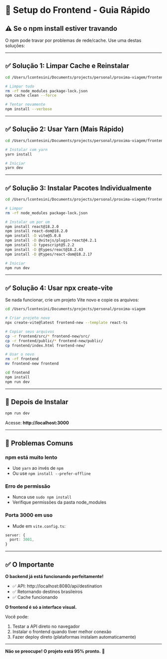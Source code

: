 # 🎨 Setup do Frontend - Guia Rápido

## ⚠️ Se o npm install estiver travando

O npm pode travar por problemas de rede/cache. Use uma destas soluções:

---

## ✅ Solução 1: Limpar Cache e Reinstalar

```bash
cd /Users/lcontesini/Documents/projects/personal/proxima-viagem/frontend

# Limpar tudo
rm -rf node_modules package-lock.json
npm cache clean --force

# Tentar novamente
npm install --verbose
```

---

## ✅ Solução 2: Usar Yarn (Mais Rápido)

```bash
cd /Users/lcontesini/Documents/projects/personal/proxima-viagem/frontend

# Instalar com yarn
yarn install

# Iniciar
yarn dev
```

---

## ✅ Solução 3: Instalar Pacotes Individualmente

```bash
cd /Users/lcontesini/Documents/projects/personal/proxima-viagem/frontend

# Limpar
rm -rf node_modules package-lock.json

# Instalar um por um
npm install react@18.2.0
npm install react-dom@18.2.0
npm install -D vite@5.0.8
npm install -D @vitejs/plugin-react@4.2.1
npm install -D typescript@5.2.2
npm install -D @types/react@18.2.43
npm install -D @types/react-dom@18.2.17

# Iniciar
npm run dev
```

---

## ✅ Solução 4: Usar npx create-vite

Se nada funcionar, crie um projeto Vite novo e copie os arquivos:

```bash
cd /Users/lcontesini/Documents/projects/personal/proxima-viagem

# Criar projeto novo
npx create-vite@latest frontend-new --template react-ts

# Copiar seus arquivos
cp -r frontend/src/* frontend-new/src/
cp -r frontend/public/* frontend-new/public/
cp frontend/index.html frontend-new/

# Usar o novo
rm -rf frontend
mv frontend-new frontend

cd frontend
npm install
npm run dev
```

---

## 🚀 Depois de Instalar

```bash
npm run dev
```

Acesse: **http://localhost:3000**

---

## 🐛 Problemas Comuns

### npm está muito lento
- Use `yarn` ao invés de `npm`
- Ou use `npm install --prefer-offline`

### Erro de permissão
- Nunca use `sudo npm install`
- Verifique permissões da pasta node_modules

### Porta 3000 em uso
- Mude em `vite.config.ts`:
```typescript
server: {
  port: 3001,
}
```

---

## ✅ O Importante

**O backend já está funcionando perfeitamente!**
- ✅ API: http://localhost:8080/api/destination
- ✅ Retornando destinos brasileiros
- ✅ Cache funcionando

**O frontend é só a interface visual.**

Você pode:
1. Testar a API direto no navegador
2. Instalar o frontend quando tiver melhor conexão
3. Fazer deploy direto (plataformas instalam automaticamente)

---

**Não se preocupe! O projeto está 95% pronto.** 🎉
